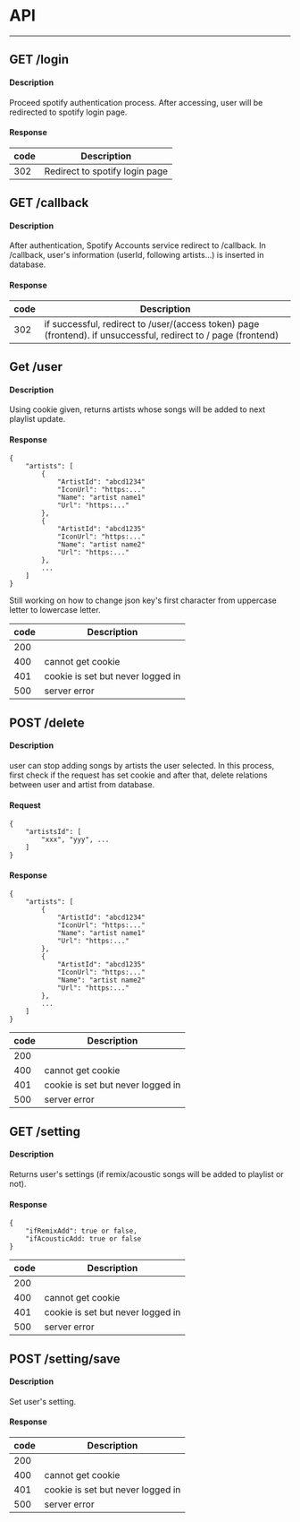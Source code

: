# API
---

## GET /login
#### Description
Proceed spotify authentication process.
After accessing, user will be redirected to spotify login page. 
#### Response
| code | Description |
| ---- | ---- |
| 302 | Redirect to spotify login page |

## GET /callback
#### Description
After authentication, Spotify Accounts service redirect to /callback. 
In /callback, user's information (userId, following artists...) is inserted in database.

#### Response
| code | Description |
| ---- | ---- |
| 302 | if successful, redirect to /user/(access token) page (frontend). if unsuccessful, redirect to / page (frontend) |


## Get /user
#### Description
Using cookie given, returns artists whose songs will be added to next playlist update. 

#### Response
```
{
    "artists": [
        {
            "ArtistId": "abcd1234"
            "IconUrl": "https:..."
            "Name": "artist name1"
            "Url": "https:..."
        },
        {
            "ArtistId": "abcd1235"
            "IconUrl": "https:..."
            "Name": "artist name2"
            "Url": "https:..."
        },
        ...
    ]
}
```
Still working on how to change json key's first character from uppercase letter to lowercase letter.

| code | Description |
| ---- | ---- |
| 200 |  |
| 400 | cannot get cookie |
| 401 | cookie is set but never logged in |
| 500 | server error |

## POST /delete
#### Description
user can stop adding songs by artists the user selected.
In this process, first check if the request has set cookie and after that, delete relations between user and artist from database.

#### Request
```
{
    "artistsId": [
        "xxx", "yyy", ...    
    ]
}
```

#### Response
```
{
    "artists": [
        {
            "ArtistId": "abcd1234"
            "IconUrl": "https:..."
            "Name": "artist name1"
            "Url": "https:..."
        },
        {
            "ArtistId": "abcd1235"
            "IconUrl": "https:..."
            "Name": "artist name2"
            "Url": "https:..."
        },
        ...
    ]
}
```

| code | Description |
| ---- | ---- |
| 200 |  |
| 400 | cannot get cookie |
| 401 | cookie is set but never logged in |
| 500 | server error |

## GET /setting
#### Description
Returns user's settings (if remix/acoustic songs will be added to playlist or not).

#### Response
```
{
    "ifRemixAdd": true or false,
    "ifAcousticAdd: true or false
}
```
| code | Description |
| ---- | ---- |
| 200 |  |
| 400 | cannot get cookie |
| 401 | cookie is set but never logged in |
| 500 | server error |

## POST /setting/save
#### Description
Set user's setting.

#### Response
| code | Description |
| ---- | ---- |
| 200 |  |
| 400 | cannot get cookie |
| 401 | cookie is set but never logged in |
| 500 | server error |